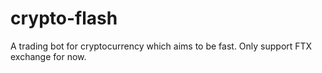 # crypto-flash
A trading bot for cryptocurrency which aims to be fast.
Only support FTX exchange for now.
